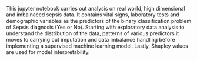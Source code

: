 This jupyter notebook carries out analysis on real world, high dimensional and imbalnaced sepsis data. 
It contains vital signs, laboratory tests and demographic variables as the predictors of the binary classification problem of Sepsis diagnosis (Yes or No).
Starting with exploratory data analysis to understand the distribution of the data, patterns of various predictors it moves to carrying out imputation and data imbalance handling before implementing a supervised machine learning model. 
Lastly, Shapley values are used for model interpretability.

